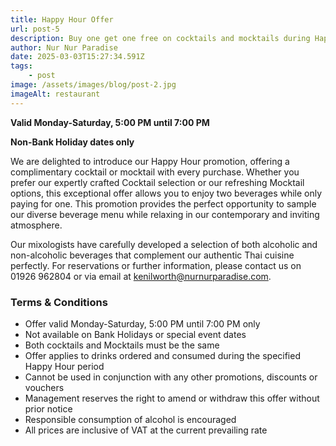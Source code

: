 ```yaml
---
title: Happy Hour Offer
url: post-5
description: Buy one get one free on cocktails and mocktails during Happy Hour
author: Nur Nur Paradise
date: 2025-03-03T15:27:34.591Z
tags:
    - post
image: /assets/images/blog/post-2.jpg
imageAlt: restaurant
---
```


**Valid Monday-Saturday, 5:00 PM until 7:00 PM**

**Non-Bank Holiday dates only**

We are delighted to introduce our Happy Hour promotion, offering a complimentary cocktail or mocktail with every purchase. Whether you prefer our expertly crafted Cocktail selection or our refreshing Mocktail options, this exceptional offer allows you to enjoy two beverages while only paying for one. This promotion provides the perfect opportunity to sample our diverse beverage menu while relaxing in our contemporary and inviting atmosphere.

Our mixologists have carefully developed a selection of both alcoholic and non-alcoholic beverages that complement our authentic Thai cuisine perfectly. For reservations or further information, please contact us on 01926 962804 or via email at kenilworth@nurnurparadise.com.

### Terms & Conditions

- Offer valid Monday-Saturday, 5:00 PM until 7:00 PM only
- Not available on Bank Holidays or special event dates
- Both cocktails and Mocktails must be the same
- Offer applies to drinks ordered and consumed during the specified Happy Hour period
- Cannot be used in conjunction with any other promotions, discounts or vouchers
- Management reserves the right to amend or withdraw this offer without prior notice
- Responsible consumption of alcohol is encouraged
- All prices are inclusive of VAT at the current prevailing rate
